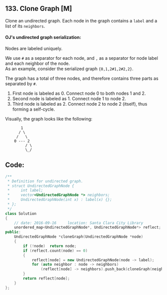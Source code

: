 ## 133. Clone Graph [M]
Clone an undirected graph. Each node in the graph contains a `label` and a list of its `neighbors`.   


#### OJ's undirected graph serialization:   
Nodes are labeled uniquely.

We use `#` as a separator for each node, and `,` as a separator for node label and each neighbor of the node.   
As an example, consider the serialized graph `{0,1,2#1,2#2,2}`.

The graph has a total of three nodes, and therefore contains three parts as separated by `#`.

  1. First node is labeled as 0. Connect node 0 to both nodes 1 and 2.
  2. Second node is labeled as 1. Connect node 1 to node 2.
  3. Third node is labeled as 2. Connect node 2 to node 2 (itself), thus forming a self-cycle.
  
Visually, the graph looks like the following:   
```
       1
      / \
     /   \
    0 --- 2
         / \
         \_/
```

## Code:
```c++
/**
 * Definition for undirected graph.
 * struct UndirectedGraphNode {
 *     int label;
 *     vector<UndirectedGraphNode *> neighbors;
 *     UndirectedGraphNode(int x) : label(x) {};
 * };
 */
class Solution 
{
    // date: 2016-09-16     location: Santa Clara City Library
    unordered_map<UndirectedGraphNode*, UndirectedGraphNode*> reflect;
public:
    UndirectedGraphNode *cloneGraph(UndirectedGraphNode *node) 
    {
        if (!node)  return node;
        if (reflect.count(node) == 0)
        {
            reflect[node] = new UndirectedGraphNode(node -> label);
            for (auto neighbor : node -> neighbors)
                (reflect[node] -> neighbors).push_back(cloneGraph(neighbor));
        }
        return reflect[node];
    }
};
```
